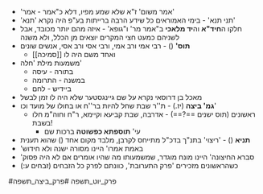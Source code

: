 * 'אמר משום' ז"א שלא שמע מפיו, דלא כ"אמר - אמר'
* 'תני תנא' - בימי האמוראים כל שידע הרבה ברייתות בע"פ היה נקרא 'תנא'
* חלקו ה**חיד"א** וה**יד מלאכי** ב"אמר מר' ו"גופא' - איזה מהם יותר מכובד, אבל לשניהם כמעט חצי המקרים יוצאים מן הכלל, ולא משנה
* **תוס'** () - רבי אמי ורב אמי, ורבי אסי ורב אסי, אנשים שונים
	* ואחד משם היה לו [[סמיכה]]
* משמעות מילת 'חלה'
	* בתורה - עיסה
	* במשנה - התרומה
	* ביידיש - לחם
* מאכל בן דרוסאי נקרא על שם גיינגסטער שלא היה לו זמן לבשל
* **גמ' ביצה** (יז.) - ת''ר שבת שחל להיות בר''ח או בחולו של מועד וכו'
	* ראשונים (תוס ישנים ==?==) - אדרבה, שבת קביעא וקיימא, ר"ח וחוה"מ חלו בשבת\!
		* עי' **תוספתא כפשוטה** ברכות שם
* **תניא** () - 'ריצוי' בתנ"ך בדכ"ל מתייחס לקרבן, מלבד מקום אחד () שהוא תענית
* 'באמת אמרו' היינו מסורה ישנה ולא חידוש
* 'סברא החיצונה' היינו מונח מוגדר, שמשמעותו מה שהיו אומרים אם לא היה פסוק
* כשהראשונים מזכירים 'פרק התערובת', כוונתם לפרק כל הזבחים (זבחים ע:)

#פרק_יוט_תשפה #פרק_ביצה_תשפה 